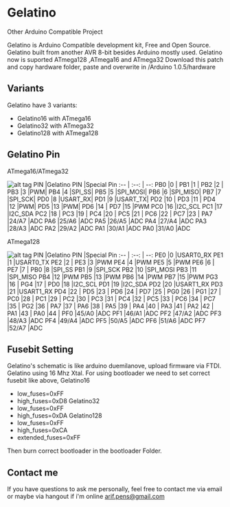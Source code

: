 # Gelatino #

Other Arduino Compatible Project

Gelatino is Arduino Compatible development kit, Free and Open Source. 
Gelatino built from another AVR 8-bit besides Arduino mostly used. 
Gelatino now is suported ATmega128 ,ATmega16 and ATmega32
Download this patch and copy hardware folder, paste and overwrite in /Arduino 1.0.5/hardware

## Variants ##

Gelatino have 3 variants:
- Gelatino16 with ATmega16
- Gelatino32 with ATmega32
- Gelatino128 with ATmega128

## Gelatino Pin ##

ATmega16/ATmega32

![alt tag](http://imageshack.us/a/img856/2953/fn6o.jpg)
PIN |Gelatino PIN 	|Special Pin
:-- | :--: 			| --:
PB0	|0				|
PB1	|1				|
PB2	|2				|
PB3	|3				|PWM|
PB4	|4				|SPI_SS|
PB5	|5				|SPI_MOSI|
PB6	|6				|SPI_MISO|
PB7	|7				|SPI_SCK|
PD0	|8				|USART_RX|
PD1	|9				|USART_TX|
PD2	|10				|
PD3	|11				|
PD4	|12				|PWM|
PD5	|13				|PWM|
PD6	|14				|
PD7	|15				|PWM
PC0	|16				|I2C_SCL
PC1	|17				|I2C_SDA
PC2	|18				|
PC3	|19				|
PC4	|20				|
PC5	|21				|
PC6	|22				|
PC7	|23				|
PA7	|24/A7			|ADC
PA6	|25/A6			|ADC
PA5	|26/A5			|ADC
PA4	|27/A4			|ADC
PA3	|28/A3			|ADC
PA2	|29/A2			|ADC
PA1	|30/A1			|ADC
PA0	|31/A0			|ADC

ATmega128

![alt tag](http://img69.imageshack.us/img69/1520/tanh.jpg)
PIN	|Gelatino PIN	|Special Pin
:-- | :--: 			| --:
PE0	|0				|USART0_RX
PE1	|1				|USART0_TX
PE2	|2				|
PE3	|3				|PWM
PE4	|4				|PWM
PE5	|5				|PWM
PE6	|6				|
PE7	|7				|
PB0	|8				|SPI_SS
PB1	|9				|SPI_SCK
PB2	|10				|SPI_MOSI
PB3	|11				|SPI_MISO
PB4	|12				|PWM
PB5	|13				|PWM
PB6	|14				|PWM
PB7	|15				|PWM
PG3	|16				|
PG4	|17				|
PD0	|18				|I2C_SCL
PD1	|19				|I2C_SDA
PD2	|20				|USART1_RX
PD3	|21				|USART1_RX
PD4	|22				|
PD5	|23				|
PD6	|24				|
PD7	|25				|
PG0	|26				|
PG1	|27				|
PC0	|28				|
PC1	|29				|
PC2	|30				|
PC3	|31				|
PC4	|32				|
PC5	|33				|
PC6	|34				|
PC7	|35				|
PG2	|36				|
PA7	|37				|
PA6	|38				|
PA5	|39				|
PA4	|40				|
PA3	|41				|
PA2	|42				|
PA1	|43				|
PA0	|44				|
PF0	|45/A0			|ADC
PF1	|46/A1			|ADC
PF2	|47/A2			|ADC
PF3	|48/A3			|ADC
PF4	|49/A4			|ADC
PF5	|50/A5			|ADC
PF6	|51/A6			|ADC
PF7	|52/A7			|ADC

## Fusebit Setting ##

Gelatino's schematic is like arduino duemilanove, upload firmware via FTDI. Gelatino using 16 Mhz Xtal. 
For using bootloader we need to set correct fusebit like above,
Gelatino16
- low_fuses=0xFF
- high_fuses=0xD8
Gelatino32
- low_fuses=0xFF
- high_fuses=0xDA
Gelatino128
- low_fuses=0xFF
- high_fuses=0xCA
- extended_fuses=0xFF

Then burn correct bootloader in the bootloader Folder.

## Contact me ##

If you have questions to ask me personally, feel free to contact me via email or maybe via hangout if i'm online
arif.pens@gmail.com
